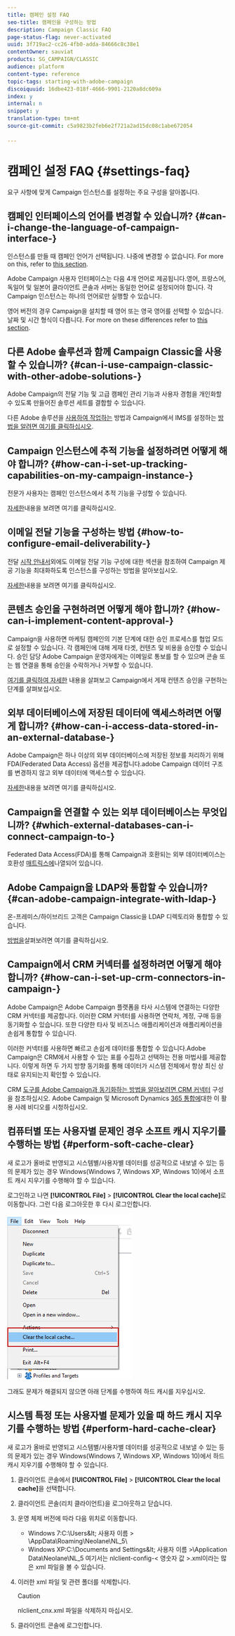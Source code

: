 ```yaml
---
title: 캠페인 설정 FAQ
seo-title: 캠페인을 구성하는 방법
description: Campaign Classic FAQ
page-status-flag: never-activated
uuid: 3f719ac2-cc26-4fb0-adda-84666c8c38e1
contentOwner: sauviat
products: SG_CAMPAIGN/CLASSIC
audience: platform
content-type: reference
topic-tags: starting-with-adobe-campaign
discoiquuid: 16dbe423-018f-4666-9901-2120a8dc609a
index: y
internal: n
snippet: y
translation-type: tm+mt
source-git-commit: c5a9823b2feb6e2f721a2ad15dc08c1abe672054

---
```



# 캠페인 설정 FAQ {#settings-faq}

요구 사항에 맞게 Campaign 인스턴스를 설정하는 주요 구성을 알아봅니다.

## 캠페인 인터페이스의 언어를 변경할 수 있습니까? {#can-i-change-the-language-of-campaign-interface-}

인스턴스를 만들 때 캠페인 언어가 선택됩니다. 나중에 변경할 수 없습니다. For more on this, refer to [this section](../../installation/using/creating-an-instance-and-logging-on.md).

Adobe Campaign 사용자 인터페이스는 다음 4개 언어로 제공됩니다.영어, 프랑스어, 독일어 및 일본어 클라이언트 콘솔과 서버는 동일한 언어로 설정되어야 합니다. 각 Campaign 인스턴스는 하나의 언어로만 실행할 수 있습니다.

영어 버전의 경우 Campaign을 설치할 때 영어 또는 영국 영어를 선택할 수 있습니다.날짜 및 시간 형식이 다릅니다. For more on these differences refer to [this section](../../platform/using/adobe-campaign-workspace.md#date-and-time).

## 다른 Adobe 솔루션과 함께 Campaign Classic을 사용할 수 있습니까? {#can-i-use-campaign-classic-with-other-adobe-solutions-}

Adobe Campaign의 전달 기능 및 고급 캠페인 관리 기능과 사용자 경험을 개인화할 수 있도록 만들어진 솔루션 세트를 결합할 수 있습니다.

다른 Adobe 솔루션을 [사용하여 작업하는](../../integrations/using/about-campaign-integrations.md) 방법과 Campaign에서 IMS를 설정하는 [방법을 알려면 여기를 클릭하십시오](../../integrations/using/about-adobe-id.md).

## Campaign 인스턴스에 추적 기능을 설정하려면 어떻게 해야 합니까? {#how-can-i-set-up-tracking-capabilities-on-my-campaign-instance-}

전문가 사용자는 캠페인 인스턴스에서 추적 기능을 구성할 수 있습니다.

[자세한](../../installation/using/deploying-an-instance.md#tracking-configuration)내용을 보려면 여기를 클릭하십시오.

## 이메일 전달 기능을 구성하는 방법 {#how-to-configure-email-deliverability-}

전달 [시작 안내서](https://docs.adobe.com/content/help/en/campaign-classic/using/sending-messages/deliverability-management/about-deliverability.html)외에도 이메일 전달 기능 구성에 대한 섹션을 참조하여 Campaign 제공 기능을 최대화하도록 인스턴스를 구성하는 방법을 알아보십시오.

[자세한](../../installation/using/email-deliverability.md)내용을 보려면 여기를 클릭하십시오.

## 콘텐츠 승인을 구현하려면 어떻게 해야 합니까? {#how-can-i-implement-content-approval-}

Campaign을 사용하면 마케팅 캠페인의 기본 단계에 대한 승인 프로세스를 협업 모드로 설정할 수 있습니다. 각 캠페인에 대해 게재 타겟, 컨텐츠 및 비용을 승인할 수 있습니다. 승인 담당 Adobe Campaign 운영자에게는 이메일로 통보를 할 수 있으며 콘솔 또는 웹 연결을 통해 승인을 수락하거나 거부할 수 있습니다.

[여기를 클릭하여 자세한](../../campaign/using/marketing-campaign-approval.md#checking-and-approving-deliveries) 내용을 살펴보고 Campaign에서 게재 컨텐츠 승인을 구현하는 단계를 살펴보십시오.

## 외부 데이터베이스에 저장된 데이터에 액세스하려면 어떻게 합니까? {#how-can-i-access-data-stored-in-an-external-database-}

Adobe Campaign은 하나 이상의 외부 데이터베이스에 저장된 정보를 처리하기 위해 FDA(Federated Data Access) 옵션을 제공합니다.adobe Campaign 데이터 구조를 변경하지 않고 외부 데이터에 액세스할 수 있습니다.

[자세한](../../platform/using/connecting-to-database.md)내용을 보려면 여기를 클릭하십시오.

## Campaign을 연결할 수 있는 외부 데이터베이스는 무엇입니까? {#which-external-databases-can-i-connect-campaign-to-}

Federated Data Access(FDA)를 통해 Campaign과 호환되는 외부 데이터베이스는 호환성 [매트릭스에](https://helpx.adobe.com/campaign/kb/compatibility-matrix.html)나열되어 있습니다.

## Adobe Campaign을 LDAP와 통합할 수 있습니까? {#can-adobe-campaign-integrate-with-ldap-}

온-프레미스/하이브리드 고객은 Campaign Classic을 LDAP 디렉토리와 통합할 수 있습니다.

[방법을](../../installation/using/connecting-through-ldap.md)살펴보려면 여기를 클릭하십시오.

## Campaign에서 CRM 커넥터를 설정하려면 어떻게 해야 합니까? {#how-can-i-set-up-crm-connectors-in-campaign-}

Adobe Campaign은 Adobe Campaign 플랫폼을 타사 시스템에 연결하는 다양한 CRM 커넥터를 제공합니다. 이러한 CRM 커넥터를 사용하면 연락처, 계정, 구매 등을 동기화할 수 있습니다. 또한 다양한 타사 및 비즈니스 애플리케이션과 애플리케이션을 손쉽게 통합할 수 있습니다.

이러한 커넥터를 사용하면 빠르고 손쉽게 데이터를 통합할 수 있습니다.Adobe Campaign은 CRM에서 사용할 수 있는 표를 수집하고 선택하는 전용 마법사를 제공합니다. 이렇게 하면 두 가지 방향 동기화를 통해 데이터가 시스템 전체에서 항상 최신 상태로 유지되는지 확인할 수 있습니다.

CRM [도구를 Adobe Campaign과 동기화하는 방법을 알아보려면 CRM 커넥터](../../platform/using/crm-connectors.md) 구성을 참조하십시오. Adobe Campaign 및 Microsoft Dynamics [365 통합에](https://helpx.adobe.com/campaign/kt/acc/using/acc-integrate-dynamics365-with-acc-feature-video-set-up.html)대한 이 활용 사례 비디오를 시청하십시오.

## 컴퓨터별 또는 사용자별 문제인 경우 소프트 캐시 지우기를 수행하는 방법 {#perform-soft-cache-clear}

새 로고가 올바로 반영되고 시스템별/사용자별 데이터를 성공적으로 내보낼 수 있는 등의 문제가 있는 경우 Windows(Windows 7, Windows XP, Windows 10)에서 소프트 캐시 지우기를 수행해야 할 수 있습니다.

로그인하고 나면 **[!UICONTROL File]** > **[!UICONTROL Clear the local cache]**&#x200B;로 이동합니다. 그런 다음 로그아웃한 후 다시 로그인합니다.

![](assets/faq_soft_cache.png)

그래도 문제가 해결되지 않으면 아래 단계를 수행하여 하드 캐시를 지우십시오.

## 시스템 특정 또는 사용자별 문제가 있을 때 하드 캐시 지우기를 수행하는 방법 {#perform-hard-cache-clear}

새 로고가 올바로 반영되고 시스템별/사용자별 데이터를 성공적으로 내보낼 수 있는 등의 문제가 있는 경우 Windows(Windows 7, Windows XP, Windows 10)에서 하드 캐시 지우기를 수행해야 할 수 있습니다.

1. 클라이언트 콘솔에서 **[!UICONTROL File]** > **[!UICONTROL Clear the local cache]**&#x200B;을 선택합니다.

1. 클라이언트 콘솔(리치 클라이언트)을 로그아웃하고 닫습니다.

1. 운영 체제 버전에 따라 다음 위치로 이동합니다.

   * Windows 7:C:\Users\&lt; 사용자 이름 > \AppData\Roaming\Neolane\NL_5\
   * Windows XP:C:\Documents and Settings\&lt; 사용자 이름 >\Application Data\Neolane\NL_5
   여기서는 nlclient-config-&lt; 영숫자 값 >.xml이라는 많은 xml 파일을 볼 수 있습니다.

1. 이러한 xml 파일 및 관련 폴더를 삭제합니다.

   >[!CAUTION]
   >
   >nlclient_cnx.xml 파일을 삭제하지 마십시오.

1. 클라이언트 콘솔에 로그인합니다.